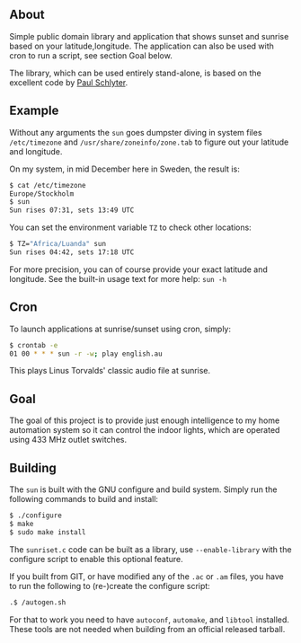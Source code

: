 About
-----

Simple public domain library and application that shows sunset and
sunrise based on your latitude,longitude.  The application can also
be used with cron to run a script, see section Goal below.

The library, which can be used entirely stand-alone, is based on the
excellent code by [Paul Schlyter][].


Example
-------

Without any arguments the `sun` goes dumpster diving in system files
`/etc/timezone` and `/usr/share/zoneinfo/zone.tab` to figure out your
latitude and longitude.

On my system, in mid December here in Sweden, the result is:

```sh
$ cat /etc/timezone
Europe/Stockholm
$ sun
Sun rises 07:31, sets 13:49 UTC
```

You can set the environment variable `TZ` to check other locations:

```sh
$ TZ="Africa/Luanda" sun
Sun rises 04:42, sets 17:18 UTC
```

For more precision, you can of course provide your exact latitude and
longitude.  See the built-in usage text for more help: `sun -h`


Cron
----

To launch applications at sunrise/sunset using cron, simply:

```sh
$ crontab -e
01 00 * * * sun -r -w; play english.au
```

This plays Linus Torvalds' classic audio file at sunrise.


Goal
----

The goal of this project is to provide just enough intelligence to
my home automation system so it can control the indoor lights, which
are operated using 433 MHz outlet switches.

[Paul Schlyter]: http://stjarnhimlen.se/


Building
--------

The `sun` is built with the GNU configure and build system.  Simply run
the following commands to build and install:

```sh
$ ./configure
$ make
$ sudo make install
```

The `sunriset.c` code can be built as a library, use `--enable-library`
with the configure script to enable this optional feature.

If you built from GIT, or have modified any of the `.ac` or `.am` files,
you have to run the following to (re-)create the configure script:

```sh
.$ /autogen.sh
```

For that to work you need to have `autoconf`, `automake`, and `libtool`
installed.  These tools are not needed when building from an official
released tarball.

